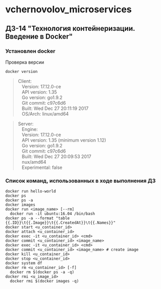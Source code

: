# vchernovolov_microservices

## ДЗ-14 "Технология контейнеризации. Введение в Docker"

### Установлен docker
Проверка версии
```
docker version
```
> Client:<br>
  &nbsp;&nbsp;&nbsp;Version:	17.12.0-ce<br>
  &nbsp;&nbsp;&nbsp;API version:	1.35<br>
  &nbsp;&nbsp;&nbsp;Go version:	go1.9.2<br>
  &nbsp;&nbsp;&nbsp;Git commit:	c97c6d6<br>
  &nbsp;&nbsp;&nbsp;Built:	Wed Dec 27 20:11:19 2017<br>
  &nbsp;&nbsp;&nbsp;OS/Arch:	linux/amd64<br>

> Server:<br>
  &nbsp;&nbsp;&nbsp;Engine:<br>
  &nbsp;&nbsp;&nbsp;Version:	17.12.0-ce<br>
  &nbsp;&nbsp;&nbsp;API version:	1.35 (minimum version 1.12)<br>
  &nbsp;&nbsp;&nbsp;Go version:	go1.9.2<br>
  &nbsp;&nbsp;&nbsp;Git commit:	c97c6d6<br>
  &nbsp;&nbsp;&nbsp;Built:	Wed Dec 27 20:09:53 2017<br>
  &nbsp;&nbsp;&nbsp;nux/amd64<br>
  &nbsp;&nbsp;&nbsp;Experimental:	false<br>



### Список команд, использованных в ходе выполнения ДЗ
```
docker run hello-world
docker ps
docker ps -a
docker images
docker run <image_name> [--rm]
  docker run -it ubuntu:16.04 /bin/bash
docker ps -a --format "table {{.ID}}\t{{.Image}}\t{{.CreatedAt}}\t{{.Names}}"
docker start <u_container_id>
docker attach <u_container_id>
docker exec -it <u_container_id> <cmd>
docker commit <u_container_id> <image_name>
docker exec -it <u_container_id> <cmd>
docker commit <u_container_id> <image_name> # create image
docker kill <u_container_id>
docker stop <u_container_id>
docker system df
docker rm <u_container_id> [-f]
  docker rm $(docker ps -a -q)
docker rmi <u_image_id>
  docker rmi $(docker images -q)
```
